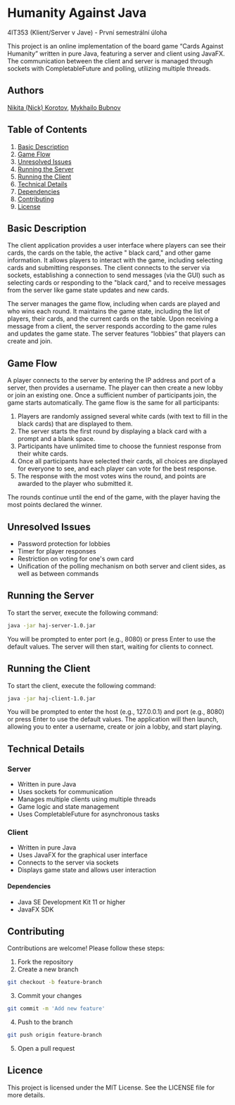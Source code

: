 # Humanity Against Java

4IT353 (Klient/Server v Jave) - První semestrální úloha 

This project is an online implementation of the board game “Cards Against Humanity” written in pure Java, featuring a
server and client using JavaFX. The communication between the client and server is managed through sockets with
CompletableFuture and polling, utilizing multiple threads.
## Authors
[Nikita (Nick) Korotov](https://github.com/Nikinayzer), [Mykhailo Bubnov](https://github.com/miahandrio)

## Table of Contents

1. [Basic Description](#basic-description)
2. [Game Flow](#game-flow)
3. [Unresolved Issues](#unresolved-issues)
4. [Running the Server](#running-the-server)
5. [Running the Client](#running-the-client)
6. [Technical Details](#technical-details)
7. [Dependencies](#dependencies)
8. [Contributing](#contributing)
9. [License](#license)

## Basic Description

The client application provides a user interface where players can see their cards, the cards on the table, the active "
black card," and other game information. It allows players to interact with the game, including selecting cards and
submitting responses. The client connects to the server via sockets, establishing a connection to send messages (via the
GUI) such as selecting cards or responding to the "black card," and to receive messages from the server like game state
updates and new cards.

The server manages the game flow, including when cards are played and who wins each round. It maintains the game state,
including the list of players, their cards, and the current cards on the table. Upon receiving a message from a client,
the server responds according to the game rules and updates the game state. The server features “lobbies” that players
can create and join.

## Game Flow

A player connects to the server by entering the IP address and port of a server, then provides a username. The player can then
create a new lobby or join an existing one. Once a sufficient number of participants join, the game starts
automatically. The game flow is the same for all participants:

1. Players are randomly assigned several white cards (with text to fill in the black cards) that are displayed to them.
2. The server starts the first round by displaying a black card with a prompt and a blank space.
3. Participants have unlimited time to choose the funniest response from their white cards.
4. Once all participants have selected their cards, all choices are displayed for everyone to see, and each player can
   vote for the best response.
5. The response with the most votes wins the round, and points are awarded to the player who submitted it.

The rounds continue until the end of the game, with the player having the most points declared the winner.

## Unresolved Issues

- Password protection for lobbies
- Timer for player responses
- Restriction on voting for one's own card
- Unification of the polling mechanism on both server and client sides, as well as between commands

## Running the Server

To start the server, execute the following command:

```sh
java -jar haj-server-1.0.jar
```

You will be prompted to enter port (e.g., 8080) or press Enter to use the default values.
The server will then start, waiting for clients to connect.

## Running the Client

To start the client, execute the following command:

```sh
java -jar haj-client-1.0.jar
```

You will be prompted to enter the host (e.g., 127.0.0.1) and port (e.g., 8080) or press Enter to use the default values.
The application will then launch, allowing you to enter a username, create or join a lobby, and start playing.

## Technical Details

### Server

- Written in pure Java
- Uses sockets for communication
- Manages multiple clients using multiple threads
- Game logic and state management
- Uses CompletableFuture for asynchronous tasks

### Client

- Written in pure Java
- Uses JavaFX for the graphical user interface
- Connects to the server via sockets
- Displays game state and allows user interaction

#### Dependencies

- Java SE Development Kit 11 or higher
- JavaFX SDK

## Contributing

Contributions are welcome! Please follow these steps:

1. Fork the repository
2. Create a new branch

```sh 
git checkout -b feature-branch
```

3. Commit your changes

```sh
git commit -m 'Add new feature'
 ```

4. Push to the branch

```sh 
git push origin feature-branch
 ```

5. Open a pull request
## Licence
This project is licensed under the MIT License. See the LICENSE file for more details.
